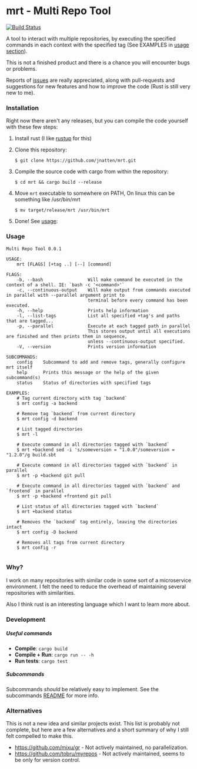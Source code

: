 # mrt - Multi Repo Tool
[![Build Status](https://travis-ci.org/jnatten/mrt.svg?branch=master)](https://travis-ci.org/jnatten/mrt)

A tool to interact with multiple repositories, by executing the specified commands in each context with the specified tag (See EXAMPLES in [usage section](#usage)).

This is not a finished product and there is a chance you will encounter bugs or problems. 

Reports of [issues](https://github.com/jnatten/mrt/issues/new) are really appreciated, along with pull-requests and suggestions for new features and how to improve the code (Rust is still very new to me).

### Installation

Right now there aren't any releases, but you can compile the code yourself with these few steps:

1. Install rust (I like [rustup](https://www.rust-lang.org/tools/install) for this)
2. Clone this repository:

    `$ git clone https://github.com/jnatten/mrt.git`
3. Compile the source code with cargo from within the repository:

    `$ cd mrt && cargo build --release`
4. Move `mrt` executable to somewhere on PATH, On linux this can be something like /usr/bin/mrt

    `$ mv target/release/mrt /usr/bin/mrt`
    
5. Done! See [usage](#usage):

### Usage
```
Multi Repo Tool 0.0.1

USAGE:
    mrt [FLAGS] [+tag ..] [--] [command]

FLAGS:
    -b, --bash                 Will make command be executed in the context of a shell. IE: `bash -c '<command>'`
    -c, --continuous-output    Will make output from commands executed in parallel with --parallel argument print to
                               terminal before every command has been executed.
    -h, --help                 Prints help information
    -l, --list-tags            List all specified +tag's and paths that are tagged...
    -p, --parallel             Execute at each tagged path in parallel
                               This stores output until all executions are finished and then prints them in sequence,
                               unless --continuous-output specified.
    -V, --version              Prints version information

SUBCOMMANDS:
    config    Subcommand to add and remove tags, generally configure mrt itself
    help      Prints this message or the help of the given subcommand(s)
    status    Status of directories with specified tags

EXAMPLES:
    # Tag current directory with tag `backend`
    $ mrt config -a backend

    # Remove tag `backend` from current directory
    $ mrt config -d backend

    # List tagged directories
    $ mrt -l

    # Execute command in all directories tagged with `backend`
    $ mrt +backend sed -i 's/someversion = "1.0.0"/someversion = "1.2.0"/g build.sbt

    # Execute command in all directories tagged with `backend` in parallel
    $ mrt -p +backend git pull

    # Execute command in all directories tagged with `backend` and `frontend` in parallel
    $ mrt -p +backend +frontend git pull

    # List status of all directories tagged with `backend`
    $ mrt +backend status

    # Removes the `backend` tag entirely, leaving the directories intact
    $ mrt config -D backend

    # Removes all tags from current directory
    $ mrt config -r
    
```

### Why?

I work on many repositories with similar code in some sort of a microservice environment. 
I felt the need to reduce the overhead of maintaining several repositories with similarities.

Also I think rust is an interesting language which I want to learn more about.

### Development
##### Useful commands
- **Compile**: `cargo build` 
- **Compile + Run**: `cargo run -- -h` 
- **Run tests**: `cargo test`
##### Subcommands
Subcommands _should_ be relatively easy to implement. See the subcommands [README](src/subcommands/README.md) for more info.

### Alternatives

This is not a new idea and similar projects exist.
This list is probably not complete, but here are a few alternatives and a short summary of why I still felt compelled to make this.

- https://github.com/mixu/gr - Not actively maintained, no parallelization.
- https://github.com/tobru/myrepos - Not actively maintained, seems to be only for version control.
